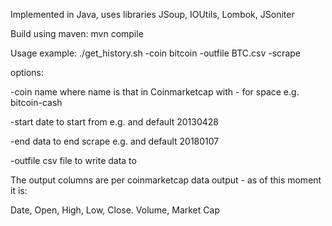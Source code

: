 Implemented in Java, uses libraries JSoup, IOUtils, Lombok, JSoniter

Build using maven: mvn compile

Usage example: ./get_history.sh -coin bitcoin -outfile BTC.csv -scrape

options:

-coin name where name is that in Coinmarketcap with - for space e.g. bitcoin-cash

-start date to start from e.g. and default 20130428

-end data to end scrape e.g. and default 20180107

-outfile csv file to write data to

The output columns are per coinmarketcap data output - as of this moment it is:

Date, Open, High, Low, Close. Volume, Market Cap
